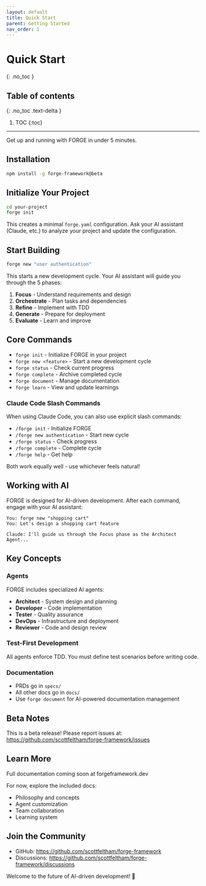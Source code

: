 ```yaml
---
layout: default
title: Quick Start
parent: Getting Started
nav_order: 1
---
```


# Quick Start
{: .no_toc }

## Table of contents
{: .no_toc .text-delta }

1. TOC
{:toc}

---

Get up and running with FORGE in under 5 minutes.

## Installation

```bash
npm install -g forge-framework@beta
```

## Initialize Your Project

```bash
cd your-project
forge init
```

This creates a minimal `forge.yaml` configuration. Ask your AI assistant (Claude, etc.) to analyze your project and update the configuration.

## Start Building

```bash
forge new "user authentication"
```

This starts a new development cycle. Your AI assistant will guide you through the 5 phases:
1. **Focus** - Understand requirements and design
2. **Orchestrate** - Plan tasks and dependencies
3. **Refine** - Implement with TDD
4. **Generate** - Prepare for deployment
5. **Evaluate** - Learn and improve

## Core Commands

- `forge init` - Initialize FORGE in your project
- `forge new <feature>` - Start a new development cycle
- `forge status` - Check current progress
- `forge complete` - Archive completed cycle
- `forge document` - Manage documentation
- `forge learn` - View and update learnings

### Claude Code Slash Commands

When using Claude Code, you can also use explicit slash commands:
- `/forge init` - Initialize FORGE
- `/forge new authentication` - Start new cycle
- `/forge status` - Check progress
- `/forge complete` - Complete cycle
- `/forge help` - Get help

Both work equally well - use whichever feels natural!

## Working with AI

FORGE is designed for AI-driven development. After each command, engage with your AI assistant:

```
You: forge new "shopping cart"
You: Let's design a shopping cart feature

Claude: I'll guide us through the Focus phase as the Architect Agent...
```

## Key Concepts

### Agents
FORGE includes specialized AI agents:
- **Architect** - System design and planning
- **Developer** - Code implementation
- **Tester** - Quality assurance
- **DevOps** - Infrastructure and deployment
- **Reviewer** - Code and design review

### Test-First Development
All agents enforce TDD. You must define test scenarios before writing code.

### Documentation
- PRDs go in `specs/`
- All other docs go in `docs/`
- Use `forge document` for AI-powered documentation management

## Beta Notes

This is a beta release! Please report issues at:
https://github.com/scottfeltham/forge-framework/issues

## Learn More

Full documentation coming soon at forgeframework.dev

For now, explore the included docs:
- Philosophy and concepts
- Agent customization
- Team collaboration
- Learning system

## Join the Community

- GitHub: https://github.com/scottfeltham/forge-framework
- Discussions: https://github.com/scottfeltham/forge-framework/discussions

Welcome to the future of AI-driven development! 🚀